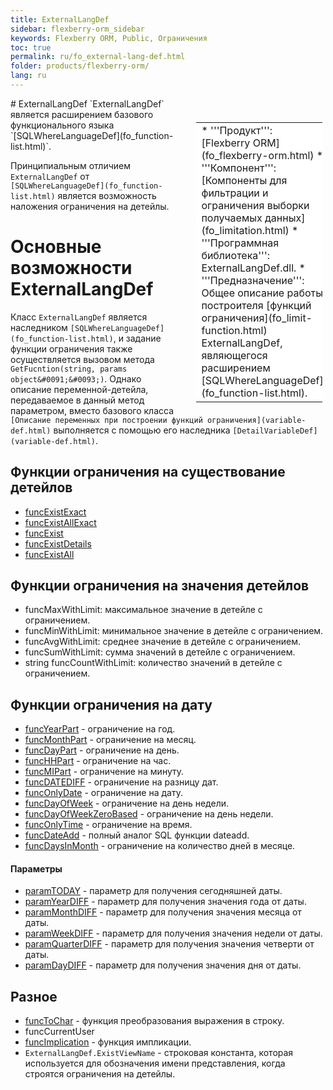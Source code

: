 ```yaml
---
title: ExternalLangDef
sidebar: flexberry-orm_sidebar
keywords: Flexberry ORM, Public, Ограничения
toc: true
permalink: ru/fo_external-lang-def.html
folder: products/flexberry-orm/
lang: ru
---
```


<div style="margin:5px; padding-left:28px; float:right; width:40%; outline:1px solid white;">
<br>
<table border="0" width="100%" bgcolor="#6495ED">
<tbody><tr><td bgcolor="#FFFFFF">
* '''Продукт''': [Flexberry ORM](fo_flexberry-orm.html)
* '''Компонент''': [Компоненты для фильтрации и ограничения выборки получаемых данных](fo_limitation.html)
* '''Программная библиотека''': ExternalLangDef.dll.
* '''Предназначение''': Общее описание работы построителя [функций ограничения](fo_limit-function.html) ExternalLangDef, являющегося расширением [SQLWhereLanguageDef](fo_function-list.html).
</td>
</tr></tbody></table></a>
</div>
# ExternalLangDef
`ExternalLangDef` является расширением базового функционального языка `[SQLWhereLanguageDef](fo_function-list.html)`.

Принципиальным отличием `ExternalLangDef` от `[SQLWhereLanguageDef](fo_function-list.html)` является возможность наложения ограничения на детейлы.

# Основные возможности ExternalLangDef
Класс `ExternalLangDef` является  наследником `[SQLWhereLanguageDef](fo_function-list.html)`, и задание функции ограничения также осуществляется вызовом метода `GetFucntion(string, params object&#0091;&#0093;)`. Однако описание переменной-детейла, передаваемое в данный метод параметром, вместо базового класса `[Описание переменных при построении функций ограничения](variable-def.html)` выполняется с помощью его наследника `[DetailVariableDef](variable-def.html)`.

## Функции ограничения на существование детейлов
* [funcExistExact](fo_exist-exist-exact-exist-all-exist-all-exact.html)
* [funcExistAllExact](fo_exist-exist-exact-exist-all-exist-all-exact.html)
* [funcExist](fo_exist-exist-exact-exist-all-exist-all-exact.html)
* [funcExistDetails](exist-detals.html)
* [funcExistAll](fo_exist-exist-exact-exist-all-exist-all-exact.html)

## Функции ограничения на значения детейлов
* funcMaxWithLimit: максимальное значение в детейле с ограничением.
* funcMinWithLimit: минимальное значение в детейле с ограничением.
* funcAvgWithLimit: среднее значение в детейле с ограничением.
* funcSumWithLimit: сумма значений в детейле с ограничением.
* string funcCountWithLimit: количество значений в детейле с ограничением.

## Функции ограничения на дату
* [funcYearPart](external-lang-def-restriction-on-the-date.html) - ограничение на год.
* [funcMonthPart](external-lang-def-restriction-on-the-date.html) - ограничение на месяц.
* [funcDayPart](external-lang-def-restriction-on-the-date.html) - ограничение на день.
* [funcHHPart](external-lang-def-restriction-on-the-date.html) - ограничение на час.
* [funcMIPart](external-lang-def-restriction-on-the-date.html) - ограничение на минуту.
* [funcDATEDIFF](external-lang-def-restriction-on-the-date.html) - ограничение на разницу дат.
* [funcOnlyDate](external-lang-def-restriction-on-the-date.html) - ограничение на дату.
* [funcDayOfWeek](external-lang-def-restriction-on-the-date.html) - ограничение на день недели.
* [funcDayOfWeekZeroBased](external-lang-def-restriction-on-the-date.html) - ограничение на день недели.
* [funcOnlyTime](external-lang-def-restriction-on-the-date.html) - ограничение на время.
* [funcDateAdd](external-lang-def-restriction-on-the-date.html) - полный аналог SQL функции dateadd.
* [funcDaysInMonth](external-lang-def-restriction-on-the-date.html) - ограничение на количество дней в месяце.

#### Параметры
* [paramTODAY](external-lang-def-restriction-on-the-date.html) - параметр для получения сегодняшней даты.
* [paramYearDIFF](external-lang-def-restriction-on-the-date.html) - параметр для получения значения года от даты.
* [paramMonthDIFF](external-lang-def-restriction-on-the-date.html) - параметр для получения значения месяца от даты.
* [paramWeekDIFF](external-lang-def-restriction-on-the-date.html) - параметр для получения значения недели от даты.
* [paramQuarterDIFF](external-lang-def-restriction-on-the-date.html) - параметр для получения значения четверти от даты.
* [paramDayDIFF](external-lang-def-restriction-on-the-date.html) - параметр для получения значения дня от даты.


## Разное
* [funcToChar](func-to-char.html) - функция преобразования выражения в строку.
* funcCurrentUser
* [funcImplication](implication-in-external-lang-def.html) - функция импликации.
* `ExternalLangDef.ExistViewName` - строковая константа, которая используется для обозначения имени представления, когда строятся ограничения на детейлы.
